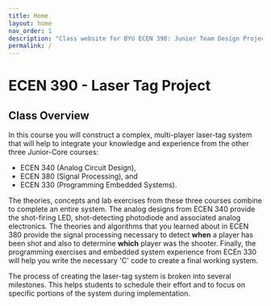 ```yaml
---
title: Home
layout: home
nav_order: 1
description: "Class website for BYU ECEN 390: Junior Team Design Project"
permalink: /
---
```


# ECEN 390 - Laser Tag Project

## Class Overview

In this course you will construct a complex, multi-player laser-tag system that will help to integrate your knowledge and experience from the other three Junior-Core courses:

  - ECEN 340 (Analog Circuit Design),
  - ECEN 380 (Signal Processing), and
  - ECEN 330 (Programming Embedded Systems).

The theories, concepts and lab exercises from these three courses combine to complete an entire system. The analog designs from ECEN 340 provide the shot-firing LED, shot-detecting photodiode and associated analog electronics. The theories and algorithms that you learned about in ECEN 380 provide the signal processing necessary to detect **when** a player has been shot and also to determine **which** player was the shooter. Finally, the programming exercises and embedded system experience from ECEn 330 will help you write the necessary 'C' code to create a final working system.

The process of creating the laser-tag system is broken into several milestones. This helps students to schedule their effort and to focus on specific portions of the system during implementation.
